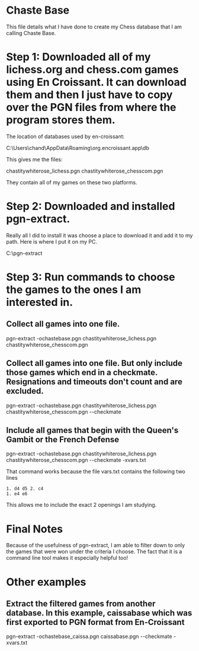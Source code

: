 # Chaste Base

This file details what I have done to create my Chess database that I am calling Chaste Base.

# Step 1: Downloaded all of my lichess.org and chess.com games using En Croissant. It can download them and then I just have to copy over the PGN files from where the program stores them.

The location of databases used by en-croissant:

C:\Users\chand\AppData\Roaming\org.encroissant.app\db

This gives me the files:

chastitywhiterose_lichess.pgn
chastitywhiterose_chesscom.pgn

They contain all of my games on these two platforms. 

# Step 2: Downloaded and installed pgn-extract.

Really all I did to install it was choose a place to download it and add it to my path. Here is where I put it on my PC.

C:\pgn-extract

# Step 3: Run commands to choose the games to the ones I am interested in.

## Collect all games into one file.

pgn-extract -ochastebase.pgn chastitywhiterose_lichess.pgn chastitywhiterose_chesscom.pgn

## Collect all games into one file. But only include those games which end in a checkmate. Resignations and timeouts don't count and are excluded.

pgn-extract -ochastebase.pgn chastitywhiterose_lichess.pgn chastitywhiterose_chesscom.pgn --checkmate

## Include all games that begin with the Queen's Gambit or the French Defense

pgn-extract -ochastebase.pgn chastitywhiterose_lichess.pgn chastitywhiterose_chesscom.pgn --checkmate -xvars.txt

That command works because the file vars.txt contains the following two lines

    1. d4 d5 2. c4
    1. e4 e6

This allows me to include the exact 2 openings I am studying.

# Final Notes

Because of the usefulness of pgn-extract, I am able to filter down to only the games that were won under the criteria I choose. The fact that it is a command line tool makes it especially helpful too!

# Other examples

## Extract the filtered games from another database. In this example, caissabase which was first exported to PGN format from En-Croissant

pgn-extract -ochastebase_caissa.pgn caissabase.pgn --checkmate -xvars.txt